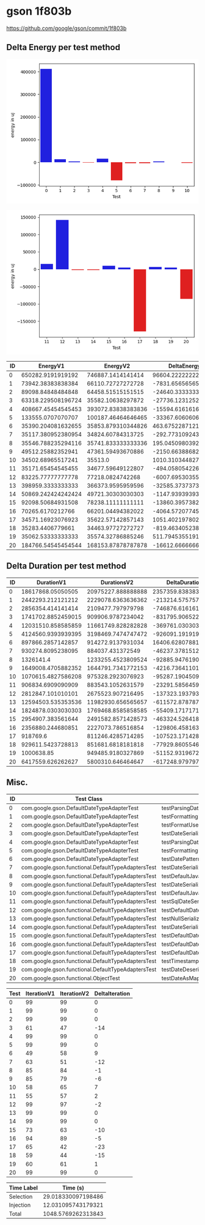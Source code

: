 # gson 1f803b


https://github.com/google/gson/commit/1f803b



## Delta Energy per test method

![](./gson_delta_energy_0_v.png)

![](./gson_delta_energy_1_v.png)


| ID | EnergyV1 | EnergyV2 | DeltaEnergy | σV1 | σV2 |
| --- | --- | --- | --- | --- | --- |
| 0 | 650282.9191919192 | 746887.1414141414 | 96604.22222222225 | 443308.5883470065 | 539251.2536986595 |
| 1 | 73942.38383838384 | 66110.72727272728 | -7831.656565656565 | 28429.625620527877 | 31430.535375913172 |
| 2 | 89098.84848484848 | 64458.51515151515 | -24640.33333333333 | 168453.07832419165 | 28585.393775144556 |
| 3 | 63318.229508196724 | 35582.10638297872 | -27736.123125218 | 150786.98806381525 | 3541.267006307101 |
| 4 | 408667.45454545453 | 393072.83838383836 | -15594.61616161617 | 217032.49342205742 | 197872.2148298514 |
| 5 | 133555.0707070707 | 100187.46464646465 | -33367.60606060605 | 55791.93534264455 | 56056.225583542386 |
| 6 | 35390.204081632655 | 35853.879310344826 | 463.6752287121708 | 3171.329933984703 | 3318.639288445389 |
| 7 | 35117.380952380954 | 34824.60784313725 | -292.7731092437025 | 2888.199523889567 | 3015.157486723108 |
| 8 | 35546.788235294116 | 35741.833333333336 | 195.04509803921974 | 6451.586429789037 | 5737.037913404556 |
| 9 | 49512.25882352941 | 47361.59493670886 | -2150.663886820548 | 19325.075806960635 | 18434.034150896816 |
| 10 | 34502.68965517241 | 35513.0 | 1010.310344827587 | 3817.9630478464 | 3610.7690082265344 |
| 11 | 35171.65454545455 | 34677.59649122807 | -494.0580542264797 | 3057.3184698548666 | 2912.773212000737 |
| 12 | 83225.77777777778 | 77218.0824742268 | -6007.69530355098 | 48491.50515328871 | 42336.093381141145 |
| 13 | 398959.3333333333 | 366373.9595959596 | -32585.37373737374 | 408722.03514626063 | 347429.0177364748 |
| 14 | 50869.242424242424 | 49721.30303030303 | -1147.9393939393922 | 18324.023572365986 | 19038.670243361146 |
| 15 | 92098.50684931508 | 78238.11111111111 | -13860.395738203966 | 144112.24610547512 | 126890.94249051235 |
| 16 | 70265.6170212766 | 66201.04494382022 | -4064.5720774563815 | 35505.92204099179 | 30819.341985593175 |
| 17 | 34571.16923076923 | 35622.57142857143 | 1051.4021978021992 | 3100.9379254533287 | 3129.388979937634 |
| 18 | 35283.4406779661 | 34463.97727272727 | -819.4634052388283 | 2920.741577943 | 2884.84452463242 |
| 19 | 35062.53333333333 | 35574.32786885246 | 511.79453551912593 | 2948.647393109066 | 2789.4950934010576 |
| 20 | 184766.54545454544 | 168153.87878787878 | -16612.666666666657 | 199657.15747120173 | 192166.48728343344 |

## Delta Duration per test method


| ID | DurationV1 | DurationsV2 | DeltaDuration |
| --- | --- | --- | --- |
| 0 | 18617868.05050505 | 20975227.888888888 | 2357359.8383838385 |
| 1 | 2442293.212121212 | 2229078.6363636362 | -213214.5757575757 |
| 2 | 2856354.414141414 | 2109477.797979798 | -746876.616161616 |
| 3 | 1741702.8852459015 | 909906.9787234042 | -831795.9065224973 |
| 4 | 12031510.858585859 | 11661749.828282828 | -369761.0303030312 |
| 5 | 4124560.9393939395 | 3198469.7474747472 | -926091.1919191922 |
| 6 | 897866.2857142857 | 914272.9137931034 | 16406.62807881774 |
| 7 | 930274.8095238095 | 884037.431372549 | -46237.37815126043 |
| 8 | 1326141.4 | 1233255.4523809524 | -92885.94761904748 |
| 9 | 1649008.4705882352 | 1644791.7341772153 | -4216.736411019927 |
| 10 | 1070615.4827586208 | 975328.2923076923 | -95287.1904509284 |
| 11 | 906834.6909090909 | 883543.1052631579 | -23291.585645933053 |
| 12 | 2812847.101010101 | 2675523.907216495 | -137323.193793606 |
| 13 | 12594503.535353536 | 11982930.656565657 | -611572.8787878789 |
| 14 | 1824878.0303030303 | 1769468.8585858585 | -55409.17171717179 |
| 15 | 2954907.383561644 | 2491582.8571428573 | -463324.5264187865 |
| 16 | 2356880.244680851 | 2227073.786516854 | -129806.45816399716 |
| 17 | 918769.6 | 811246.4285714285 | -107523.17142857146 |
| 18 | 929611.5423728813 | 851681.6818181818 | -77929.86055469955 |
| 19 | 1000638.85 | 949485.9180327869 | -51152.93196721305 |
| 20 | 6417559.626262627 | 5800310.646464647 | -617248.9797979798 |

## Misc.

| ID | Test Class | Test Method |
| --- | --- | --- |
| 0 | com.google.gson.DefaultDateTypeAdapterTest | testParsingDatesFormattedWithUsLocale |
| 1 | com.google.gson.DefaultDateTypeAdapterTest | testFormattingInEnUs |
| 2 | com.google.gson.DefaultDateTypeAdapterTest | testFormatUsesDefaultTimezone |
| 3 | com.google.gson.DefaultDateTypeAdapterTest | testDateSerialization |
| 4 | com.google.gson.DefaultDateTypeAdapterTest | testParsingDatesFormattedWithSystemLocale |
| 5 | com.google.gson.DefaultDateTypeAdapterTest | testFormattingInFr |
| 6 | com.google.gson.DefaultDateTypeAdapterTest | testDatePattern |
| 7 | com.google.gson.functional.DefaultTypeAdaptersTest | testDateSerializationWithPatternNotOverridenByTypeAdapter |
| 8 | com.google.gson.functional.DefaultTypeAdaptersTest | testDefaultJavaSqlTimestampDeserialization |
| 9 | com.google.gson.functional.DefaultTypeAdaptersTest | testDateSerializationWithPattern |
| 10 | com.google.gson.functional.DefaultTypeAdaptersTest | testDefaultJavaSqlTimestampSerialization |
| 11 | com.google.gson.functional.DefaultTypeAdaptersTest | testSqlDateSerialization |
| 12 | com.google.gson.functional.DefaultTypeAdaptersTest | testDefaultDateDeserializationUsingBuilder |
| 13 | com.google.gson.functional.DefaultTypeAdaptersTest | testNullSerialization |
| 14 | com.google.gson.functional.DefaultTypeAdaptersTest | testDateSerializationInCollection |
| 15 | com.google.gson.functional.DefaultTypeAdaptersTest | testDefaultDateSerialization |
| 16 | com.google.gson.functional.DefaultTypeAdaptersTest | testDefaultDateDeserialization |
| 17 | com.google.gson.functional.DefaultTypeAdaptersTest | testDefaultDateSerializationUsingBuilder |
| 18 | com.google.gson.functional.DefaultTypeAdaptersTest | testTimestampSerialization |
| 19 | com.google.gson.functional.DefaultTypeAdaptersTest | testDateDeserializationWithPattern |
| 20 | com.google.gson.functional.ObjectTest | testDateAsMapObjectField |




| Test | IterationV1 | IterationV2 | DeltaIteration |
| --- | --- | --- | --- |
| 0 | 99 | 99 | 0 |
| 1 | 99 | 99 | 0 |
| 2 | 99 | 99 | 0 |
| 3 | 61 | 47 | -14 |
| 4 | 99 | 99 | 0 |
| 5 | 99 | 99 | 0 |
| 6 | 49 | 58 | 9 |
| 7 | 63 | 51 | -12 |
| 8 | 85 | 84 | -1 |
| 9 | 85 | 79 | -6 |
| 10 | 58 | 65 | 7 |
| 11 | 55 | 57 | 2 |
| 12 | 99 | 97 | -2 |
| 13 | 99 | 99 | 0 |
| 14 | 99 | 99 | 0 |
| 15 | 73 | 63 | -10 |
| 16 | 94 | 89 | -5 |
| 17 | 65 | 42 | -23 |
| 18 | 59 | 44 | -15 |
| 19 | 60 | 61 | 1 |
| 20 | 99 | 99 | 0 |



| Time Label | Time (s) |
| --- | --- |
| Selection | 29.018330097198486 |
| Injection | 12.031095743179321 |
| Total | 1048.5769262313843 |


